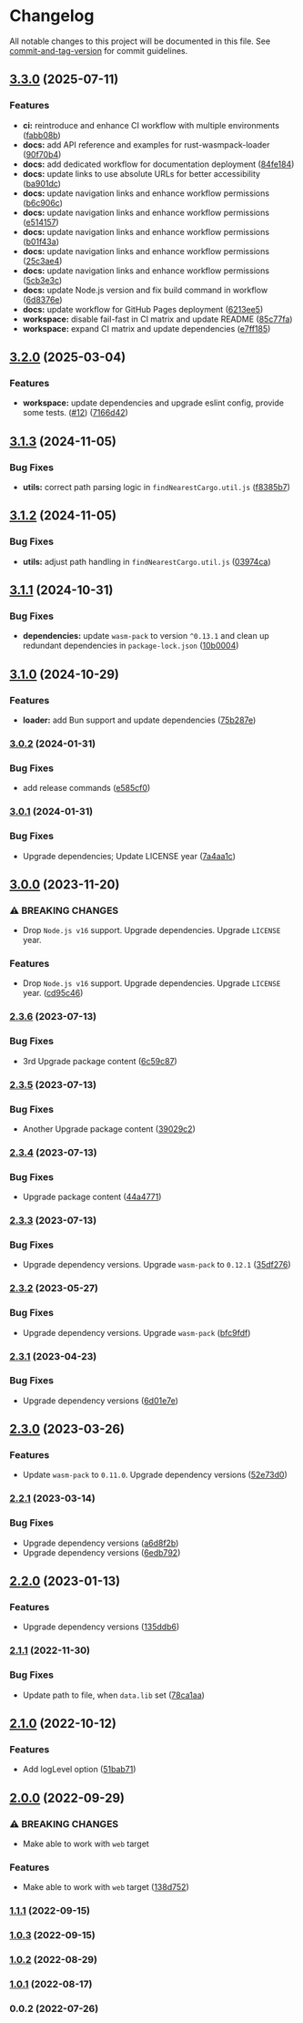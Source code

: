 # Changelog

All notable changes to this project will be documented in this file. See [commit-and-tag-version](https://github.com/absolute-version/commit-and-tag-version) for commit guidelines.

## [3.3.0](https://github.com/yeskiy/rustwasm-loader/compare/v3.2.0...v3.3.0) (2025-07-11)


### Features

* **ci:** reintroduce and enhance CI workflow with multiple environments ([fabb08b](https://github.com/yeskiy/rustwasm-loader/commit/fabb08bf79a3f48691a5739b756c116414f4515f))
* **docs:** add API reference and examples for rust-wasmpack-loader ([90f70b4](https://github.com/yeskiy/rustwasm-loader/commit/90f70b4ef95da35e3367aea04977f4240f233d3b))
* **docs:** add dedicated workflow for documentation deployment ([84fe184](https://github.com/yeskiy/rustwasm-loader/commit/84fe184f270a7def13d63cb16d82fae2ed52e822))
* **docs:** update links to use absolute URLs for better accessibility ([ba901dc](https://github.com/yeskiy/rustwasm-loader/commit/ba901dc2839dd1757f280247b44f54387063f704))
* **docs:** update navigation links and enhance workflow permissions ([b6c906c](https://github.com/yeskiy/rustwasm-loader/commit/b6c906cdd76541a2b00771b03f9b18bdb22c399b))
* **docs:** update navigation links and enhance workflow permissions ([e514157](https://github.com/yeskiy/rustwasm-loader/commit/e5141579c0beb179beebdde153da7881751ce142))
* **docs:** update navigation links and enhance workflow permissions ([b01f43a](https://github.com/yeskiy/rustwasm-loader/commit/b01f43a609337f3fc1b232f64ac7e307ba709cad))
* **docs:** update navigation links and enhance workflow permissions ([25c3ae4](https://github.com/yeskiy/rustwasm-loader/commit/25c3ae4287fc81efff3b01e34a446e19a68d4af3))
* **docs:** update navigation links and enhance workflow permissions ([5cb3e3c](https://github.com/yeskiy/rustwasm-loader/commit/5cb3e3c123fdbf6676f471b098c0d99b2bc2ac36))
* **docs:** update Node.js version and fix build command in workflow ([6d8376e](https://github.com/yeskiy/rustwasm-loader/commit/6d8376e16be1a65f6cf56cf41cec41038438e861))
* **docs:** update workflow for GitHub Pages deployment ([6213ee5](https://github.com/yeskiy/rustwasm-loader/commit/6213ee5b9df6a0289583876035cd0125e24e38b2))
* **workspace:** disable fail-fast in CI matrix and update README ([85c77fa](https://github.com/yeskiy/rustwasm-loader/commit/85c77fa42513777be24a0d8a87d211b3801e3489))
* **workspace:** expand CI matrix and update dependencies ([e7ff185](https://github.com/yeskiy/rustwasm-loader/commit/e7ff1856f3edbe5b1a12eaa09f93ef9c4a2ead2f))

## [3.2.0](https://github.com/yeskiy/rustwasm-loader/compare/v3.1.3...v3.2.0) (2025-03-04)


### Features

* **workspace:** update dependencies and upgrade eslint config, provide some tests. ([#12](https://github.com/yeskiy/rustwasm-loader/issues/12)) ([7166d42](https://github.com/yeskiy/rustwasm-loader/commit/7166d429ed2f3d0d68c7bfbb3c3176763e1356ef))

## [3.1.3](https://github.com/yeskiy/rustwasm-loader/compare/v3.1.2...v3.1.3) (2024-11-05)


### Bug Fixes

* **utils:** correct path parsing logic in `findNearestCargo.util.js` ([f8385b7](https://github.com/yeskiy/rustwasm-loader/commit/f8385b72f58fa3cb3bb4c362bb12ddbec2dded40))

## [3.1.2](https://github.com/yeskiy/rustwasm-loader/compare/v3.1.1...v3.1.2) (2024-11-05)


### Bug Fixes

* **utils:** adjust path handling in `findNearestCargo.util.js` ([03974ca](https://github.com/yeskiy/rustwasm-loader/commit/03974ca4cfc383e1b3046907bf1fa9e62b111778))

## [3.1.1](https://github.com/yeskiy/rustwasm-loader/compare/v3.1.0...v3.1.1) (2024-10-31)


### Bug Fixes

* **dependencies:** update `wasm-pack` to version `^0.13.1` and clean up redundant dependencies in `package-lock.json` ([10b0004](https://github.com/yeskiy/rustwasm-loader/commit/10b000467cafe1dcac4f7fbba510d6edd17fb129))

## [3.1.0](https://github.com/yeskiy/rustwasm-loader/compare/v3.0.2...v3.1.0) (2024-10-29)


### Features

* **loader:** add Bun support and update dependencies ([75b287e](https://github.com/yeskiy/rustwasm-loader/commit/75b287e7d70cbd3c5e85b2840e3b30c7f926adea))

### [3.0.2](https://github.com/yeskiy/rustwasm-loader/compare/v3.0.1...v3.0.2) (2024-01-31)


### Bug Fixes

* add release commands ([e585cf0](https://github.com/yeskiy/rustwasm-loader/commit/e585cf09573314b348da6a24d2fe1ed7950284dc))

### [3.0.1](https://github.com/yeskiy/rustwasm-loader/compare/v3.0.0...v3.0.1) (2024-01-31)


### Bug Fixes

* Upgrade dependencies; Update LICENSE year ([7a4aa1c](https://github.com/yeskiy/rustwasm-loader/commit/7a4aa1cb9b2a2664a381c6e2df9290d2b6502fad))

## [3.0.0](https://github.com/yeskiy/rustwasm-loader/compare/v2.3.6...v3.0.0) (2023-11-20)


### ⚠ BREAKING CHANGES

* Drop `Node.js v16` support. Upgrade dependencies. Upgrade `LICENSE` year.

### Features

* Drop `Node.js v16` support. Upgrade dependencies. Upgrade `LICENSE` year. ([cd95c46](https://github.com/yeskiy/rustwasm-loader/commit/cd95c46eecb9b2355643ee70384e85da1fa8bf88))

### [2.3.6](https://github.com/yeskiy/rustwasm-loader/compare/v2.3.5...v2.3.6) (2023-07-13)


### Bug Fixes

* 3rd Upgrade package content ([6c59c87](https://github.com/yeskiy/rustwasm-loader/commit/6c59c87cff0a49649b9eec85a63d3a1d3202f35b))

### [2.3.5](https://github.com/yeskiy/rustwasm-loader/compare/v2.3.4...v2.3.5) (2023-07-13)


### Bug Fixes

* Another Upgrade package content ([39029c2](https://github.com/yeskiy/rustwasm-loader/commit/39029c298d8ff13e97e258e2c5ae335d0e239d9d))

### [2.3.4](https://github.com/yeskiy/rustwasm-loader/compare/v2.3.3...v2.3.4) (2023-07-13)


### Bug Fixes

* Upgrade package content ([44a4771](https://github.com/yeskiy/rustwasm-loader/commit/44a4771883b825ec4cf8a64c67f775e8a18d8775))

### [2.3.3](https://github.com/yeskiy/rustwasm-loader/compare/v2.3.2...v2.3.3) (2023-07-13)


### Bug Fixes

* Upgrade dependency versions. Upgrade `wasm-pack` to `0.12.1` ([35df276](https://github.com/yeskiy/rustwasm-loader/commit/35df2768329ae607064a55c5043ec7c194b12b64))

### [2.3.2](https://github.com/yeskiy/rustwasm-loader/compare/v2.3.1...v2.3.2) (2023-05-27)


### Bug Fixes

* Upgrade dependency versions. Upgrade `wasm-pack` ([bfc9fdf](https://github.com/yeskiy/rustwasm-loader/commit/bfc9fdf3d6edd579831e5ba90fe73aa726d4ff18))

### [2.3.1](https://github.com/yeskiy/rustwasm-loader/compare/v2.3.0...v2.3.1) (2023-04-23)


### Bug Fixes

* Upgrade dependency versions ([6d01e7e](https://github.com/yeskiy/rustwasm-loader/commit/6d01e7ed1aaa7de9a197abf6aa9911effbae86dd))

## [2.3.0](https://github.com/yeskiy/rustwasm-loader/compare/v2.2.1...v2.3.0) (2023-03-26)


### Features

* Update `wasm-pack` to `0.11.0`. Upgrade dependency versions ([52e73d0](https://github.com/yeskiy/rustwasm-loader/commit/52e73d01f02b298088775a9dcdaf1a760259201d))

### [2.2.1](https://github.com/yeskiy/rustwasm-loader/compare/v2.2.0...v2.2.1) (2023-03-14)


### Bug Fixes

* Upgrade dependency versions ([a6d8f2b](https://github.com/yeskiy/rustwasm-loader/commit/a6d8f2b7554c93a440a3d6cc85a339801870533c))
* Upgrade dependency versions ([6edb792](https://github.com/yeskiy/rustwasm-loader/commit/6edb792df2f526503a477b756a2774ff27755041))

## [2.2.0](https://github.com/yeskiy/rustwasm-loader/compare/v2.1.1...v2.2.0) (2023-01-13)


### Features

* Upgrade dependency versions ([135ddb6](https://github.com/yeskiy/rustwasm-loader/commit/135ddb678a1e4923d6f19f3c448ac81d4e60e942))

### [2.1.1](https://github.com/yeskiy/rustwasm-loader/compare/v2.1.0...v2.1.1) (2022-11-30)


### Bug Fixes

* Update path to file, when `data.lib` set ([78ca1aa](https://github.com/yeskiy/rustwasm-loader/commit/78ca1aabba88b92ab972edd222bee373caebfbea))

## [2.1.0](https://github.com/yeskiy/rustwasm-loader/compare/v2.0.0...v2.1.0) (2022-10-12)


### Features

* Add logLevel option ([51bab71](https://github.com/yeskiy/rustwasm-loader/commit/51bab712d8023ad7e6b174fdb6c273231acc3f87))

## [2.0.0](https://github.com/yeskiy/rustwasm-loader/compare/v1.1.1...v2.0.0) (2022-09-29)


### ⚠ BREAKING CHANGES

* Make able to work with `web` target

### Features

* Make able to work with `web` target ([138d752](https://github.com/yeskiy/rustwasm-loader/commit/138d752a56733aecde1514b3cf56c4b3226ab4ba))

### [1.1.1](https://github.com/yeskiy/rustwasm-loader/compare/v1.0.3...v1.1.1) (2022-09-15)

### [1.0.3](https://github.com/yeskiy/rustwasm-loader/compare/v1.0.2...v1.0.3) (2022-09-15)

### [1.0.2](https://github.com/yeskiy/rustwasm-loader/compare/v1.0.1...v1.0.2) (2022-08-29)

### [1.0.1](https://github.com/yeskiy/rustwasm-loader/compare/v1.0.0...v1.0.1) (2022-08-17)

### 0.0.2 (2022-07-26)
